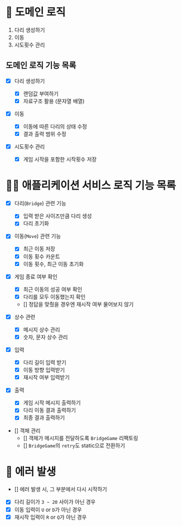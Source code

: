 # 🚀 도메인 로직

1. 다리 생성하기
2. 이동
3. 시도횟수 관리

## 도메인 로직 기능 목록

- [x] 다리 생성하기

  - [x] 랜덤값 부여하기
  - [x] 자료구조 활용 (문자열 배열)

- [x] 이동

  - [x] 이동에 따른 다리의 상태 수정
  - [x] 결과 출력 범위 수정

- [x] 시도횟수 관리
  - [x] 게임 시작을 포함한 시작횟수 저장

# 🧑‍💻 애플리케이션 서비스 로직 기능 목록

- [x] 다리(`Bridge`) 관련 기능

  - [x] 입력 받은 사이즈만큼 다리 생성
  - [x] 다리 초기화

- [x] 이동(`Move`) 관련 기능

  - [x] 최근 이동 저장
  - [x] 이동 횟수 카운트
  - [x] 이동 횟수, 최근 이동 초기화

- [x] 게임 종료 여부 확인

  - [x] 최근 이동의 성공 여부 확인
  - [x] 다리를 모두 이동했는지 확인
  - [] 정답을 맞췄을 경우엔 재시작 여부 물어보지 않기

- [x] 상수 관련

  - [x] 메시지 상수 관리
  - [x] 숫자, 문자 상수 관리

- [x] 입력

  - [x] 다리 길이 입력 받기
  - [x] 이동 방향 입력받기
  - [x] 재시작 여부 입력받기

- [x] 출력

  - [x] 게임 시작 메시지 출력하기
  - [x] 다리 이동 결과 출력하기
  - [x] 최종 결과 출력하기

- [] 객체 관리
  - [] 객체가 메시지를 전달하도록 `BridgeGame` 리팩토링
  - [] `BridgeGame`의 `retry`도 static으로 전환하기

# 🚫 에러 발생

- [] 에러 발생 시, 그 부분에서 다시 시작하기
- [x] 다리 길이가 `3 ~ 20` 사이가 아닌 경우
- [x] 이동 입력이 `U` or `D`가 아닌 경우
- [x] 재시작 입력이 `R` or `Q`가 아닌 경우
